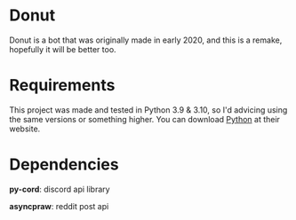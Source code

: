 # Donut
Donut is a bot that was originally made in early 2020, and this is a remake, hopefully it will be better too.

# Requirements
This project was made and tested in Python 3.9 & 3.10, so I'd advicing using the same versions or something higher.
You can download [Python](https://www.python.org/downloads/) at their website.

# Dependencies
**py-cord**: discord api library

**asyncpraw**: reddit post api
